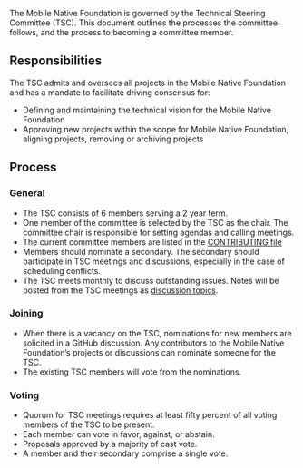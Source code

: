 The Mobile Native Foundation is governed by the Technical Steering
Committee (TSC). This document outlines the processes the committee
follows, and the process to becoming a committee member.

## Responsibilities

The TSC admits and oversees all projects in the Mobile Native Foundation
and has a mandate to facilitate driving consensus for:

- Defining and maintaining the technical vision for the Mobile Native
  Foundation
- Approving new projects within the scope for Mobile Native Foundation,
  aligning projects, removing or archiving projects

## Process

### General

- The TSC consists of 6 members serving a 2 year term.
- One member of the committee is selected by the TSC as the chair. The
  committee chair is responsible for setting agendas and calling
  meetings.
- The current committee members are listed in the [CONTRIBUTING
  file](https://github.com/MobileNativeFoundation/foundation/blob/main/CONTRIBUTING)
- Members should nominate a secondary. The secondary should participate
  in TSC meetings and discussions, especially in the case of scheduling
  conflicts.
- The TSC meets monthly to discuss outstanding issues. Notes will be
  posted from the TSC meetings as [discussion
  topics](https://github.com/MobileNativeFoundation/discussions/discussions/).

### Joining

- When there is a vacancy on the TSC, nominations for new members are
  solicited in a GitHub discussion. Any contributors to the Mobile
  Native Foundation’s projects or discussions can nominate someone for
  the TSC.
- The existing TSC members will vote from the nominations.

### Voting

- Quorum for TSC meetings requires at least fifty percent of all voting
  members of the TSC to be present.
- Each member can vote in favor, against, or abstain.
- Proposals approved by a majority of cast vote.
- A member and their secondary comprise a single vote.
